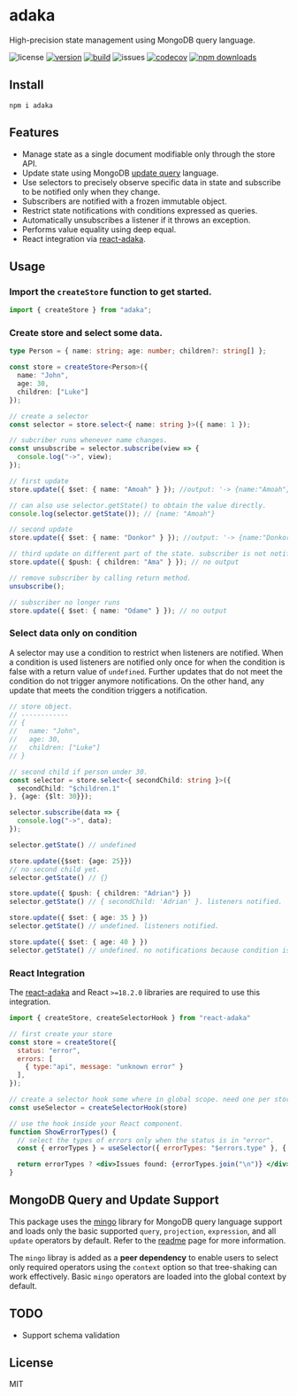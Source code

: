 # adaka

High-precision state management using MongoDB query language.

![license](https://img.shields.io/github/license/kofrasa/adaka)
[![version](https://img.shields.io/npm/v/adaka)](https://www.npmjs.org/package/adaka)
[![build](https://github.com/kofrasa/adaka/actions/workflows/build.yml/badge.svg)](https://github.com/kofrasa/adaka/actions/workflows/build.yml)
![issues](https://img.shields.io/github/issues/kofrasa/adaka)
[![codecov](https://img.shields.io/codecov/c/github/kofrasa/adaka)](https://codecov.io/gh/kofrasa/adaka)
[![npm downloads](https://img.shields.io/npm/dm/adaka)](https://www.npmjs.org/package/adaka)

## Install

`npm i adaka`

## Features

- Manage state as a single document modifiable only through the store API.
- Update state using MongoDB [update query](https://www.mongodb.com/docs/manual/reference/operator/update/) language.
- Use selectors to precisely observe specific data in state and subscribe to be notified only when they change.
- Subscribers are notified with a frozen immutable object.
- Restrict state notifications with conditions expressed as queries.
- Automatically unsubscribes a listener if it throws an exception.
- Performs value equality using deep equal.
- React integration via [react-adaka](https://www.npmjs.com/package/react-adaka).

## Usage

### Import the `createStore` function to get started.

```ts
import { createStore } from "adaka";
```

### Create store and select some data.

```ts
type Person = { name: string; age: number; children?: string[] };

const store = createStore<Person>({
  name: "John",
  age: 30,
  children: ["Luke"]
});

// create a selector
const selector = store.select<{ name: string }>({ name: 1 });

// subcriber runs whenever name changes.
const unsubscribe = selector.subscribe(view => {
  console.log("->", view);
});

// first update
store.update({ $set: { name: "Amoah" } }); //output: '-> {name:"Amoah"}'

// can also use selector.getState() to obtain the value directly.
console.log(selector.getState()); // {name: "Amoah"}

// second update
store.update({ $set: { name: "Donkor" } }); //output: '-> {name:"Donkor"}'

// third update on different part of the state. subscriber is not notified.
store.update({ $push: { children: "Ama" } }); // no output

// remove subscriber by calling return method.
unsubscribe();

// subscriber no longer runs
store.update({ $set: { name: "Odame" } }); // no output
```

### Select data only on condition
A selector may use a condition to restrict when listeners are notified. When a condition is used listeners are notified
only once for when the condition is false with a return value of `undefined`. Further updates that do not meet the condition
do not trigger anymore notifications. On the other hand, any update that meets the condition triggers a notification.

```ts
// store object.
// ------------
// {
//   name: "John",
//   age: 30,
//   children: ["Luke"]
// }

// second child if person under 30.
const selector = store.select<{ secondChild: string }>({
  secondChild: "$children.1"
}, {age: {$lt: 30}});

selector.subscribe(data => {
  console.log("->", data);
});

selector.getState() // undefined

store.update({$set: {age: 25}})
// no second child yet.
selector.getState() // {}

store.update({ $push: { children: "Adrian"} })
selector.getState() // { secondChild: 'Adrian' }. listeners notified.

store.update({ $set: { age: 35 } })
selector.getState() // undefined. listeners notified.

store.update({ $set: { age: 40 } })
selector.getState() // undefined. no notifications because condition is false.
```

### React Integration
The [react-adaka](https://www.npmjs.com/package/react-adaka) and React `>=18.2.0` libraries are required to use this integration.

```jsx
import { createStore, createSelectorHook } from "react-adaka"

// first create your store
const store = createStore({
  status: "error",
  errors: [
    { type:"api", message: "unknown error" }
  ],
});

// create a selector hook some where in global scope. need one per store.
const useSelector = createSelectorHook(store)

// use the hook inside your React component.
function ShowErrorTypes() {
  // select the types of errors only when the status is in "error".
  const { errorTypes } = useSelector({ errorTypes: "$errors.type" }, { status: "error"})

  return errorTypes ? <div>Issues found: {errorTypes.join("\n")} </div> : <div/>
}
```

## MongoDB Query and Update Support

This package uses the [mingo](https://npmjs.com/package/mingo) library for MongoDB query language support and loads only the basic supported `query`, `projection`, `expression`, and all `update` operators by default. Refer to the [readme](https://www.npmjs.com/package/mingo) page for more information.

The `mingo` libray is added as a **peer dependency** to enable users to select only required operators using the `context` option so that tree-shaking can work effectively. Basic `mingo` operators are loaded into the global context by default.

## TODO

- Support schema validation

## License
MIT
